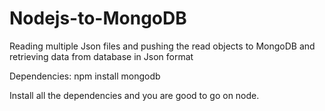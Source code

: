 # Nodejs-to-MongoDB
Reading multiple Json files and pushing the read objects to MongoDB and retrieving data from database in Json format

Dependencies:
npm install mongodb

Install all the dependencies and you are good to go on node.
